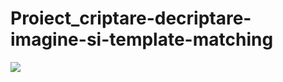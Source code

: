 # Proiect_criptare-decriptare-imagine-si-template-matching
![](file:///C:/Users/ayami/Downloads/87805819_3381952768488774_5928497419145707520_n.jpg)
